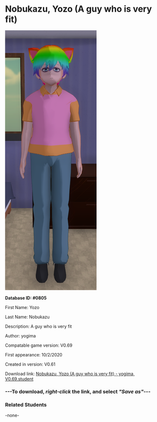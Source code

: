 # Nobukazu, Yozo (A guy who is very fit)

<img src="../../Files/Images/Nobukazu, Yozo (A guy who is very fit).png" title="Nobukazu, Yozo (A guy who is very fit) - yogima, V0.69">

**Database ID: #0805**

First Name: Yozo

Last Name: Nobukazu

Description: A guy who is very fit

Author: yogima

Compatable game version: V0.69

First appearance: 10/2/2020

Created in version: V0.61

Download link: <a href="https://raw.githubusercontent.com/Arbiter1223/Daigaku-Gurashi-Custom-Students/master/Files/Student%20Files/Nobukazu%2C%20Yozo%20(A%20guy%20who%20is%20very%20fit)%20-%20yogima%2C%20V0.69.student">Nobukazu, Yozo (A guy who is very fit) - yogima, V0.69.student</a>

### ---**To download, _right-click_ the link, and select _"Save as"_**---

### Related Students

-none-
